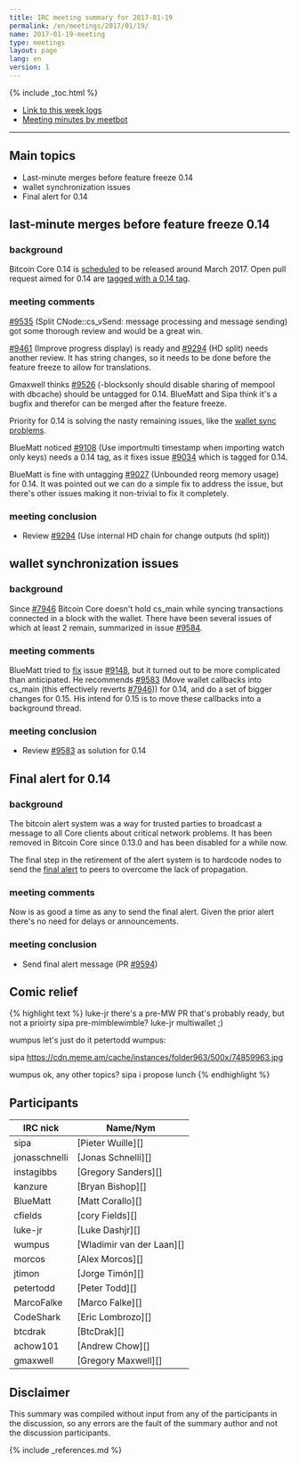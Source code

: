 ```yaml
---
title: IRC meeting summary for 2017-01-19
permalink: /en/meetings/2017/01/19/
name: 2017-01-19-meeting
type: meetings
layout: page
lang: en
version: 1
---
```

{% include _toc.html %}
 
- [Link to this week logs](https://botbot.me/freenode/bitcoin-core-dev/2017-01-19/?msg=79637992&page=2)
- [Meeting minutes by meetbot](http://www.erisian.com.au/meetbot/bitcoin-core-dev/2017/bitcoin-core-dev.2017-01-19-19.00.html)
 
---

## Main topics

- Last-minute merges before feature freeze 0.14
- wallet synchronization issues
- Final alert for 0.14

## last-minute merges before feature freeze 0.14

### background

Bitcoin Core 0.14 is [scheduled][#8719] to be released around March 2017. Open pull request aimed for 0.14 are [tagged with a 0.14 tag](https://github.com/bitcoin/bitcoin/pulls?q=is%3Aopen+is%3Apr+milestone%3A0.14.0).

### meeting comments

[#9535][] (Split CNode::cs_vSend: message processing and message sending) got some thorough review and would be a great win.

[#9461][] (Improve progress display) is ready and [#9294][] (HD split) needs another review. It has string changes, so it needs to be done before the feature freeze to allow for translations.

Gmaxwell thinks [#9526][] (-blocksonly should disable sharing of mempool with dbcache) should be untagged for 0.14. BlueMatt and Sipa think it's a bugfix and therefor can be merged after the feature freeze.

Priority for 0.14 is solving the nasty remaining issues, like the [wallet sync problems][#9584].

BlueMatt noticed [#9108][] (Use importmulti timestamp when importing watch only keys) needs a 0.14 tag, as it fixes issue [#9034][] which is tagged for 0.14.

BlueMatt is fine with untagging [#9027][] (Unbounded reorg memory usage) for 0.14. It was pointed out we can do a simple fix to address the issue, but there's other issues making it non-trivial to fix it completely.

### meeting conclusion

- Review [#9294][] (Use internal HD chain for change outputs (hd split))

## wallet synchronization issues

### background

Since [#7946][] Bitcoin Core doesn't hold cs_main while syncing transactions connected in a block with the wallet. There have been several issues of which at least 2 remain, summarized in issue [#9584][].

### meeting comments

BlueMatt tried to [fix][#9570] issue [#9148][], but it turned out to be more complicated than anticipated. He recommends [#9583][] (Move wallet callbacks into cs_main (this effectively reverts [#7946][])) for 0.14, and do a set of bigger changes for 0.15. His intend for 0.15 is to move these callbacks into a background thread.

### meeting conclusion

- Review [#9583][] as solution for 0.14

## Final alert for 0.14

### background

The bitcoin alert system was a way for trusted parties to broadcast a message to all Core clients about critical network problems. It has been removed in Bitcoin Core since 0.13.0 and has been disabled for a while now.

The final step in the retirement of the alert system is to hardcode nodes to send the [final alert](https://bitcoin.org/en/alert/2016-11-01-alert-retirement) to peers to overcome the lack of propagation.

### meeting comments

Now is as good a time as any to send the final alert. Given the prior alert there's no need for delays or announcements.

### meeting conclusion

- Send final alert message (PR [#9594][])

## Comic relief

{% highlight text %}
luke-jr         there's a pre-MW PR that's probably ready, but not a prioirty
sipa            pre-mimblewimble?
luke-jr         multiwallet ;)

wumpus          let's just do it
petertodd       wumpus: <insert meme here>

sipa            https://cdn.meme.am/cache/instances/folder963/500x/74859963.jpg

wumpus          ok, any other topics?
sipa            i propose lunch
{% endhighlight %}

## Participants
 
| IRC nick        | Name/Nym                  |
|-----------------|---------------------------|
| sipa            | [Pieter Wuille][]         |
| jonasschnelli   | [Jonas Schnelli][]        |
| instagibbs      | [Gregory Sanders][]       |
| kanzure         | [Bryan Bishop][]          |
| BlueMatt        | [Matt Corallo][]          |
| cfields         | [cory Fields][]           |
| luke-jr         | [Luke Dashjr][]           |
| wumpus          | [Wladimir van der Laan][] |
| morcos          | [Alex Morcos][]           |
| jtimon          | [Jorge Timón][]           |
| petertodd       | [Peter Todd][]            |
| MarcoFalke      | [Marco Falke][]           |
| CodeShark       | [Eric Lombrozo][]         |
| btcdrak         | [BtcDrak][]               |
| achow101        | [Andrew Chow][]           |
| gmaxwell        | [Gregory Maxwell][]       |

## Disclaimer
 
This summary was compiled without input from any of the participants in the discussion, so any errors are the fault of the summary author and not the discussion participants.

[#9526]: https://github.com/bitcoin/bitcoin/pull/9526
[#7946]: https://github.com/bitcoin/bitcoin/pull/7946
[#9570]: https://github.com/bitcoin/bitcoin/pull/9570
[#9583]: https://github.com/bitcoin/bitcoin/pull/9583
[#9594]: https://github.com/bitcoin/bitcoin/pull/9594
[#9108]: https://github.com/bitcoin/bitcoin/pull/9108
[#9027]: https://github.com/bitcoin/bitcoin/pull/9027
[#9294]: https://github.com/bitcoin/bitcoin/pull/9294
[#9461]: https://github.com/bitcoin/bitcoin/pull/9461
[#9535]: https://github.com/bitcoin/bitcoin/pull/9535
[#9584]: https://github.com/bitcoin/bitcoin/issues/9584
[#8719]: https://github.com/bitcoin/bitcoin/issues/8719
[#9148]: https://github.com/bitcoin/bitcoin/issues/9148
[#9034]: https://github.com/bitcoin/bitcoin/issues/9034
{% include _references.md %}
